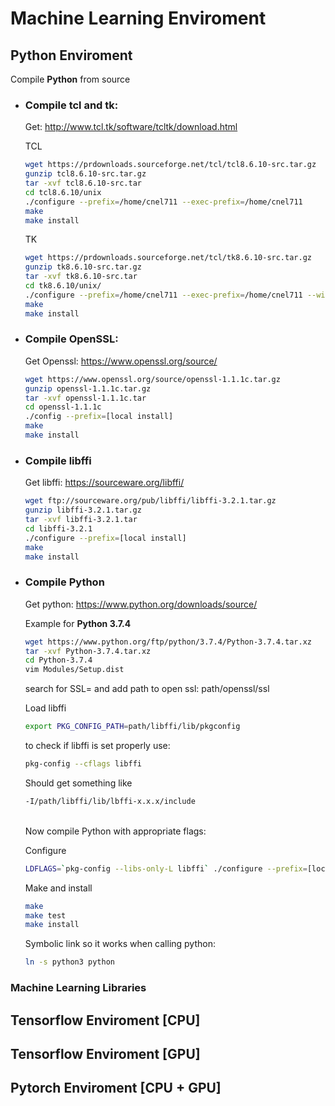 # Machine Learning Enviroment

## Python Enviroment

Compile **Python** from source

* ### Compile tcl and tk:
    
    Get: http://www.tcl.tk/software/tcltk/download.html
    
    TCL
    
    ```bash
    wget https://prdownloads.sourceforge.net/tcl/tcl8.6.10-src.tar.gz
    gunzip tcl8.6.10-src.tar.gz
    tar -xvf tcl8.6.10-src.tar
    cd tcl8.6.10/unix
    ./configure --prefix=/home/cnel711 --exec-prefix=/home/cnel711
    make
    make install
    ```
    
    TK
    
    ```bash
    wget https://prdownloads.sourceforge.net/tcl/tk8.6.10-src.tar.gz
    gunzip tk8.6.10-src.tar.gz
    tar -xvf tk8.6.10-src.tar
    cd tk8.6.10/unix/
    ./configure --prefix=/home/cnel711 --exec-prefix=/home/cnel711 --with-tcl=/home/cnel711/tcl8.5.11/unix
    make
    make install
    ```

* ### Compile OpenSSL:
    
    Get Openssl: https://www.openssl.org/source/
    
    ```bash
    wget https://www.openssl.org/source/openssl-1.1.1c.tar.gz
    gunzip openssl-1.1.1c.tar.gz
    tar -xvf openssl-1.1.1c.tar
    cd openssl-1.1.1c
    ./config --prefix=[local install]
    make
    make install
    ```
* ### Compile libffi

    Get libffi: https://sourceware.org/libffi/
    ```bash
    wget ftp://sourceware.org/pub/libffi/libffi-3.2.1.tar.gz
    gunzip libffi-3.2.1.tar.gz
    tar -xvf libffi-3.2.1.tar
    cd libffi-3.2.1
    ./configure --prefix=[local install]
    make
    make install
    ```
    

* ### Compile Python
    Get python: https://www.python.org/downloads/source/
    
    Example for **Python 3.7.4**
    ```bash
    wget https://www.python.org/ftp/python/3.7.4/Python-3.7.4.tar.xz
    tar -xvf Python-3.7.4.tar.xz
    cd Python-3.7.4
    vim Modules/Setup.dist
    ```
    search for SSL= and add path to open ssl: path/openssl/ssl
    
    Load libffi
    ```bash
    export PKG_CONFIG_PATH=path/libffi/lib/pkgconfig
    ```
    to check if libffi is set properly use:
    ```bash
    pkg-config --cflags libffi
    ```
    Should get something like 
    ```bash
    -I/path/libffi/lib/lbffi-x.x.x/include
    ```
    <br>
    Now compile Python with appropriate flags:
        
    Configure
     ```bash
    LDFLAGS=`pkg-config --libs-only-L libffi` ./configure --prefix=[local install] --with-ensurepip=install
    ```
    Make and install
    ```bash
    make
    make test
    make install
    ```
    Symbolic link so it works when calling python:
    ```bash
    ln -s python3 python
    ```



### Machine Learning Libraries

## Tensorflow Enviroment [CPU]

## Tensorflow Enviroment [GPU]

## Pytorch Enviroment [CPU + GPU]
